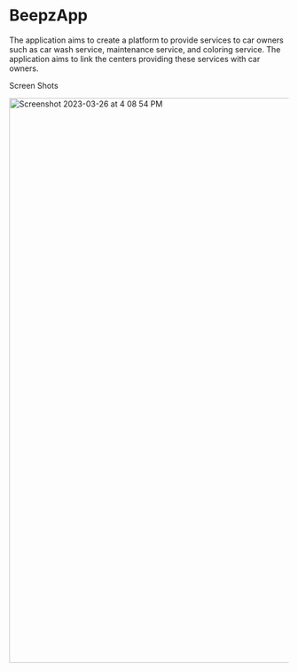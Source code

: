 # BeepzApp
The application aims to create a platform to provide services to car owners such as car wash service, maintenance service, and coloring service. The application aims to link the centers providing these services with car owners.

Screen Shots

<img width="1018" alt="Screenshot 2023-03-26 at 4 08 54 PM" src="https://user-images.githubusercontent.com/37079395/227777829-34df901f-ac91-4ef1-9b52-e136b1051cb9.png">
